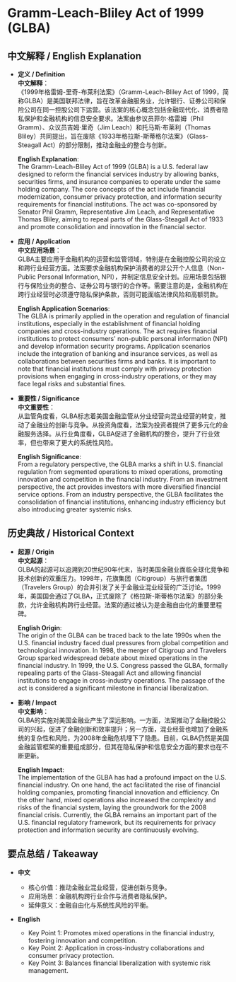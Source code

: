 # Gramm-Leach-Bliley Act of 1999 (GLBA)

## 中文解释 / English Explanation

* **定义 / Definition**  
  **中文解释**：  
  《1999年格雷姆-里奇-布莱利法案》（Gramm-Leach-Bliley Act of 1999，简称GLBA）是美国联邦法律，旨在改革金融服务业，允许银行、证券公司和保险公司在同一控股公司下运营。该法案的核心概念包括金融现代化、消费者隐私保护和金融机构的信息安全要求。法案由参议员菲尔·格雷姆（Phil Gramm）、众议员吉姆·里奇（Jim Leach）和托马斯·布莱利（Thomas Bliley）共同提出，旨在废除《1933年格拉斯-斯蒂格尔法案》（Glass-Steagall Act）的部分限制，推动金融业的整合与创新。  

  **English Explanation**:  
  The Gramm-Leach-Bliley Act of 1999 (GLBA) is a U.S. federal law designed to reform the financial services industry by allowing banks, securities firms, and insurance companies to operate under the same holding company. The core concepts of the act include financial modernization, consumer privacy protection, and information security requirements for financial institutions. The act was co-sponsored by Senator Phil Gramm, Representative Jim Leach, and Representative Thomas Bliley, aiming to repeal parts of the Glass-Steagall Act of 1933 and promote consolidation and innovation in the financial sector.

* **应用 / Application**  
  **中文应用场景**：  
  GLBA主要应用于金融机构的运营和监管领域，特别是在金融控股公司的设立和跨行业经营方面。法案要求金融机构保护消费者的非公开个人信息（Non-Public Personal Information, NPI），并制定信息安全计划。应用场景包括银行与保险业务的整合、证券公司与银行的合作等。需要注意的是，金融机构在跨行业经营时必须遵守隐私保护条款，否则可能面临法律风险和高额罚款。  

  **English Application Scenarios**:  
  The GLBA is primarily applied in the operation and regulation of financial institutions, especially in the establishment of financial holding companies and cross-industry operations. The act requires financial institutions to protect consumers' non-public personal information (NPI) and develop information security programs. Application scenarios include the integration of banking and insurance services, as well as collaborations between securities firms and banks. It is important to note that financial institutions must comply with privacy protection provisions when engaging in cross-industry operations, or they may face legal risks and substantial fines.

* **重要性 / Significance**  
  **中文重要性**：  
  从监管角度看，GLBA标志着美国金融监管从分业经营向混业经营的转变，推动了金融业的创新与竞争。从投资角度看，法案为投资者提供了更多元化的金融服务选择。从行业角度看，GLBA促进了金融机构的整合，提升了行业效率，但也带来了更大的系统性风险。  

  **English Significance**:  
  From a regulatory perspective, the GLBA marks a shift in U.S. financial regulation from segmented operations to mixed operations, promoting innovation and competition in the financial industry. From an investment perspective, the act provides investors with more diversified financial service options. From an industry perspective, the GLBA facilitates the consolidation of financial institutions, enhancing industry efficiency but also introducing greater systemic risks.

## 历史典故 / Historical Context

* **起源 / Origin**  
  **中文起源**：  
  GLBA的起源可以追溯到20世纪90年代末，当时美国金融业面临全球化竞争和技术创新的双重压力。1998年，花旗集团（Citigroup）与旅行者集团（Travelers Group）的合并引发了关于金融业混业经营的广泛讨论。1999年，美国国会通过了GLBA，正式废除了《格拉斯-斯蒂格尔法案》的部分条款，允许金融机构跨行业经营。法案的通过被认为是金融自由化的重要里程碑。  

  **English Origin**:  
  The origin of the GLBA can be traced back to the late 1990s when the U.S. financial industry faced dual pressures from global competition and technological innovation. In 1998, the merger of Citigroup and Travelers Group sparked widespread debate about mixed operations in the financial industry. In 1999, the U.S. Congress passed the GLBA, formally repealing parts of the Glass-Steagall Act and allowing financial institutions to engage in cross-industry operations. The passage of the act is considered a significant milestone in financial liberalization.

* **影响 / Impact**  
  **中文影响**：  
  GLBA的实施对美国金融业产生了深远影响。一方面，法案推动了金融控股公司的兴起，促进了金融创新和效率提升；另一方面，混业经营也增加了金融系统的复杂性和风险，为2008年金融危机埋下了隐患。目前，GLBA仍然是美国金融监管框架的重要组成部分，但其在隐私保护和信息安全方面的要求也在不断更新。  

  **English Impact**:  
  The implementation of the GLBA has had a profound impact on the U.S. financial industry. On one hand, the act facilitated the rise of financial holding companies, promoting financial innovation and efficiency. On the other hand, mixed operations also increased the complexity and risks of the financial system, laying the groundwork for the 2008 financial crisis. Currently, the GLBA remains an important part of the U.S. financial regulatory framework, but its requirements for privacy protection and information security are continuously evolving.

## 要点总结 / Takeaway

* **中文**  
  - 核心价值：推动金融业混业经营，促进创新与竞争。  
  - 应用场景：金融机构跨行业合作与消费者隐私保护。  
  - 延伸意义：金融自由化与系统性风险的平衡。  

* **English**  
  - Key Point 1: Promotes mixed operations in the financial industry, fostering innovation and competition.  
  - Key Point 2: Application in cross-industry collaborations and consumer privacy protection.  
  - Key Point 3: Balances financial liberalization with systemic risk management.